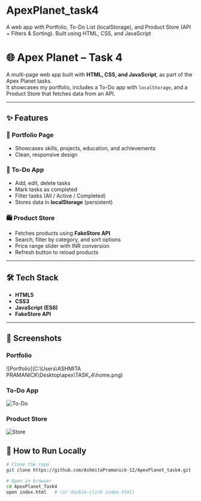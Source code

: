 # ApexPlanet_task4
A web app with Portfolio, To-Do List (localStorage), and Product Store (API + Filters &amp; Sorting). Built using HTML, CSS, and JavaScript

# 🌐 Apex Planet – Task 4  

A multi-page web app built with **HTML, CSS, and JavaScript**, as part of the Apex Planet tasks.  
It showcases my portfolio, includes a To-Do app with `localStorage`, and a Product Store that fetches data from an API.  

---

## ✨ Features  

### 📌 Portfolio Page  
- Showcases skills, projects, education, and achievements  
- Clean, responsive design  

### 📝 To-Do App  
- Add, edit, delete tasks  
- Mark tasks as completed  
- Filter tasks (All / Active / Completed)  
- Stores data in **localStorage** (persistent)  

### 🛍 Product Store  
- Fetches products using **FakeStore API**  
- Search, filter by category, and sort options  
- Price range slider with INR conversion  
- Refresh button to reload products  

---

## 🛠 Tech Stack  
- **HTML5**  
- **CSS3**  
- **JavaScript (ES6)**  
- **FakeStore API**  

---
## 📸 Screenshots  

### Portfolio  
![Portfolio](C:\Users\ASHMITA PRAMANICK\Desktop\apex\TASK_4\home.png)  

### To-Do App  
![To-Do](screenshots/todo.png)  

### Product Store  
![Store](screenshots/store.png)  



## 📂 How to Run Locally  

```bash
# Clone the repo
git clone https://github.com/AshmitaPramanick-12/ApexPlanet_task4.git

# Open in browser
cd ApexPlanet_Task4
open index.html   # (or double-click index.html)

